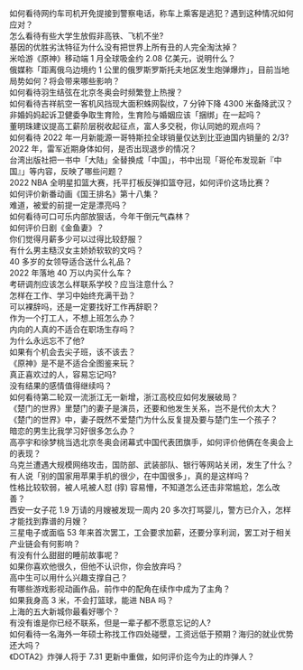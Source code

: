 如何看待网约车司机开免提接到警察电话，称车上乘客是逃犯？遇到这种情况如何应对？  
怎么看待有些大学生放假非高铁、飞机不坐?  
基因的优胜劣汰特征为什么没有把世界上所有丑的人完全淘汰掉？  
米哈游《原神》移动端 1 月全球吸金约 2.08 亿美元，说明什么？  
俄媒称「距离俄乌边境约 1 公里的俄罗斯罗斯托夫地区发生炮弹爆炸」，目前当地局势如何？将会带来哪些影响？  
如何看待羽生结弦在北京冬奥会时频繁登上热搜？  
如何看待吉祥航空一客机风挡现大面积蛛网裂纹，7 分钟下降 4300 米备降武汉？  
非婚妈妈起诉卫健委争取生育险，生育险与婚姻应该「捆绑」在一起吗？  
董明珠建议提高工薪阶层税收起征点，富人多交税，你认同她的观点吗？  
如何看待 2022 年一月新能源一哥特斯拉全球销量仅达到比亚迪国内销量的 2/3?  
2022 年，雷军近期身体如何，是否出现退步的情况？  
台湾出版社把一书中「大陆」全替换成「中国」，书中出现「哥伦布发现新『中国』」等内容，反映了哪些问题？  
2022 NBA 全明星扣篮大赛，托平打板反弹扣篮夺冠，如何评价这场比赛？  
如何评价新番动画《国王排名》第十八集？  
难道，被爱的前提一定是漂亮吗？  
如何看待可口可乐内部放狠话，今年干倒元气森林？  
如何评价日剧《金鱼妻》？  
你们觉得月薪多少可以过得比较舒服？  
有什么男主糙汉女主娇娇软软的文吗？  
40 多岁的女领导适合送什么礼品？  
2022 年落地 40 万以内买什么车？  
考研调剂应该怎么样联系学校？应当注意什么？  
怎样在工作、学习中始终充满干劲？  
可以裸辞吗，还是一定要找好工作再辞职？  
作为一个打工人，不想上班怎么办？  
内向的人真的不适合在职场生存吗？  
为什么永远忘不了他?  
如果有个机会去尖子班，该不该去？  
《原神》是不是不适合全图鉴来玩？  
真正喜欢过的人，容易忘记吗?  
没有结果的感情值得继续吗？  
如何看待第二轮双一流浙江无一新增，浙江高校应如何发展破局？  
《楚门的世界》里楚门的妻子是演员，还要和他发生关系，岂不是代价太大？  
《楚门的世界》中，妻子既然不爱楚门为什么反复提及要与楚门生一个孩子？  
暗恋的男生比我学习好很多怎么办？  
高亭宇和徐梦桃当选北京冬奥会闭幕式中国代表团旗手，如何评价他俩在冬奥会上的表现？  
乌克兰遭遇大规模网络攻击，国防部、武装部队、银行等网站关闭，发生了什么？  
有人说「别的国家用苹果手机的很少，在中国很多」，真的是这样吗？  
性格比较软弱，被人吼被人怼 (㨃) 容易懵，不知道怎么还击非常尴尬，怎么改善？  
西安一女子花 1.9 万请的月嫂被发现一周内 20 多次打骂婴儿，警方已介入，怎样才能找到靠谱的月嫂？  
三星电子或面临 53 年来首次罢工，工会要求加薪，还要分享利润，罢工对于相关产业链会有何影响？  
有没有什么甜甜的睡前故事呢？  
如果你喜欢他很久，但他不认识你，你会放弃吗？  
高中生可以用什么兴趣支撑自己？  
有哪些游戏影视动画作品，前作中的配角在续作中成为了主角？  
如果我身高 3 米，不会打篮球，能进 NBA 吗？  
上海的五大新城你最看好哪个？  
有没有谁是你已经不联系，但是一辈子都不愿意忘记的人?  
如何看待一名海外一年硕士称找工作四处碰壁，工资远低于预期？海归的就业优势还大吗？  
《DOTA2》炸弹人将于 7.31 更新中重做，如何评价迄今为止的炸弹人？  
